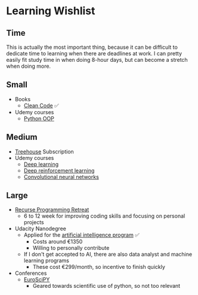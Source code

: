 # Learning Wishlist

## Time
This is actually the most important thing, because it can be difficult to dedicate time to learning when there are deadlines at work. I can pretty easily fit study time in when doing 8-hour days, but can become a stretch when doing more.

## Small
- Books
    + [Clean Code](https://www.amazon.de/Clean-Code-Handbook-Software-Craftsmanship/dp/0132350882/ref=sr_1_6?s=books-intl-de&ie=UTF8&qid=1500539794&sr=1-6&keywords=refactoring) ✅
- Udemy courses
    +  [Python OOP](https://www.udemy.com/python-beyond-the-basics-object-oriented-programming)

## Medium
- [Treehouse](https://teamtreehouse.com/) Subscription
- Udemy courses
    + [Deep learning](https://www.udemy.com/data-science-deep-learning-in-python/)
    + [Deep reinforcement learning](https://www.udemy.com/deep-reinforcement-learning-in-python/)
    + [Convolutional neural networks](https://www.udemy.com/deep-learning-convolutional-neural-networks-theano-tensorflow/)

## Large
- [Recurse Programming Retreat](https://www.recurse.com/)
    + 6 to 12 week for improving coding skills and focusing on personal projects
- Udacity Nanodegree
    + Applied for the [artificial intelligence program](https://www.udacity.com/ai) ✅
        * Costs around €1350
        * Willing to personally contribute
    + If I don't get accepted to AI, there are also data analyst and machine learning programs
        * These cost €299/month, so incentive to finish quickly
- Conferences
    + [EuroSciPY](https://www.euroscipy.org/2017/#registration)
        * Geared towards scientific use of python, so not too relevant
